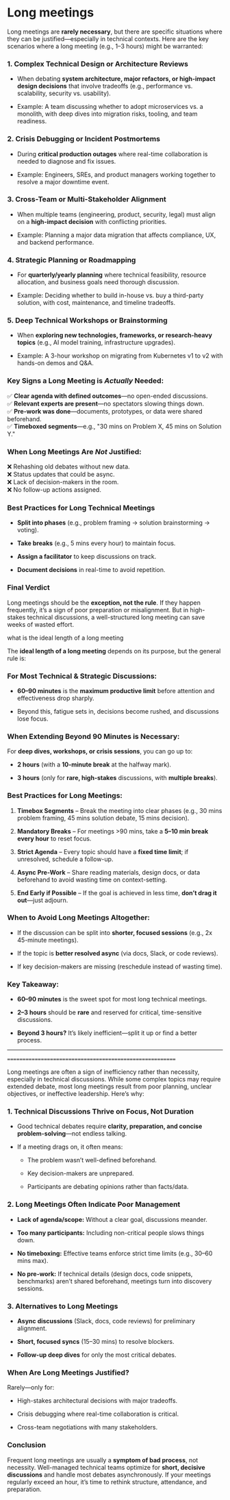 Long meetings
============

Long meetings are **rarely necessary**, but there are specific situations where they can be justified—especially in technical contexts. Here are the key scenarios where a long meeting (e.g., 1–3 hours) might be warranted:

### **1\. Complex Technical Design or Architecture Reviews**

*   When debating **system architecture, major refactors, or high-impact design decisions** that involve tradeoffs (e.g., performance vs. scalability, security vs. usability).
    
*   Example: A team discussing whether to adopt microservices vs. a monolith, with deep dives into migration risks, tooling, and team readiness.
    

### **2\. Crisis Debugging or Incident Postmortems**

*   During **critical production outages** where real-time collaboration is needed to diagnose and fix issues.
    
*   Example: Engineers, SREs, and product managers working together to resolve a major downtime event.
    

### **3\. Cross-Team or Multi-Stakeholder Alignment**

*   When multiple teams (engineering, product, security, legal) must align on a **high-impact decision** with conflicting priorities.
    
*   Example: Planning a major data migration that affects compliance, UX, and backend performance.
    

### **4\. Strategic Planning or Roadmapping**

*   For **quarterly/yearly planning** where technical feasibility, resource allocation, and business goals need thorough discussion.
    
*   Example: Deciding whether to build in-house vs. buy a third-party solution, with cost, maintenance, and timeline tradeoffs.
    

### **5\. Deep Technical Workshops or Brainstorming**

*   When **exploring new technologies, frameworks, or research-heavy topics** (e.g., AI model training, infrastructure upgrades).
    
*   Example: A 3-hour workshop on migrating from Kubernetes v1 to v2 with hands-on demos and Q&A.
    

### **Key Signs a Long Meeting is _Actually_ Needed:**

✅ **Clear agenda with defined outcomes**—no open-ended discussions.  
✅ **Relevant experts are present**—no spectators slowing things down.  
✅ **Pre-work was done**—documents, prototypes, or data were shared beforehand.  
✅ **Timeboxed segments**—e.g., "30 mins on Problem X, 45 mins on Solution Y."

### **When Long Meetings Are _Not_ Justified:**

❌ Rehashing old debates without new data.  
❌ Status updates that could be async.  
❌ Lack of decision-makers in the room.  
❌ No follow-up actions assigned.

### **Best Practices for Long Technical Meetings**

*   **Split into phases** (e.g., problem framing → solution brainstorming → voting).
    
*   **Take breaks** (e.g., 5 mins every hour) to maintain focus.
    
*   **Assign a facilitator** to keep discussions on track.
    
*   **Document decisions** in real-time to avoid repetition.
    

### **Final Verdict**

Long meetings should be the **exception, not the rule**. If they happen frequently, it’s a sign of poor preparation or misalignment. But in high-stakes technical discussions, a well-structured long meeting can save weeks of wasted effort.

what is the ideal length of a long meeting

The **ideal length of a long meeting** depends on its purpose, but the general rule is:

### **For Most Technical & Strategic Discussions:**

*   **60–90 minutes** is the **maximum productive limit** before attention and effectiveness drop sharply.
    
*   Beyond this, fatigue sets in, decisions become rushed, and discussions lose focus.
    

### **When Extending Beyond 90 Minutes is Necessary:**

For **deep dives, workshops, or crisis sessions**, you can go up to:

*   **2 hours** (with a **10-minute break** at the halfway mark).
    
*   **3 hours** (only for **rare, high-stakes** discussions, with **multiple breaks**).
    

### **Best Practices for Long Meetings:**

1.  **Timebox Segments** – Break the meeting into clear phases (e.g., 30 mins problem framing, 45 mins solution debate, 15 mins decision).
    
2.  **Mandatory Breaks** – For meetings >90 mins, take a **5–10 min break every hour** to reset focus.
    
3.  **Strict Agenda** – Every topic should have a **fixed time limit**; if unresolved, schedule a follow-up.
    
4.  **Async Pre-Work** – Share reading materials, design docs, or data beforehand to avoid wasting time on context-setting.
    
5.  **End Early if Possible** – If the goal is achieved in less time, **don’t drag it out**—just adjourn.
    

### **When to Avoid Long Meetings Altogether:**

*   If the discussion can be split into **shorter, focused sessions** (e.g., 2x 45-minute meetings).
    
*   If the topic is **better resolved async** (via docs, Slack, or code reviews).
    
*   If key decision-makers are missing (reschedule instead of wasting time).
    

### **Key Takeaway:**

*   **60–90 minutes** is the sweet spot for most long technical meetings.
    
*   **2–3 hours** should be **rare** and reserved for critical, time-sensitive discussions.
    
*   **Beyond 3 hours?** It’s likely inefficient—split it up or find a better process.


***

    =======================================================
Long meetings are often a sign of inefficiency rather than necessity, especially in technical discussions. While some complex topics may require extended debate, most long meetings result from poor planning, unclear objectives, or ineffective leadership. Here’s why:

### **1\. Technical Discussions Thrive on Focus, Not Duration**

*   Good technical debates require **clarity, preparation, and concise problem-solving**—not endless talking.
    
*   If a meeting drags on, it often means:
    
    *   The problem wasn’t well-defined beforehand.
        
    *   Key decision-makers are unprepared.
        
    *   Participants are debating opinions rather than facts/data.
        

### **2\. Long Meetings Often Indicate Poor Management**

*   **Lack of agenda/scope:** Without a clear goal, discussions meander.
    
*   **Too many participants:** Including non-critical people slows things down.
    
*   **No timeboxing:** Effective teams enforce strict time limits (e.g., 30–60 mins max).
    
*   **No pre-work:** If technical details (design docs, code snippets, benchmarks) aren’t shared beforehand, meetings turn into discovery sessions.
    

### **3\. Alternatives to Long Meetings**

*   **Async discussions** (Slack, docs, code reviews) for preliminary alignment.
    
*   **Short, focused syncs** (15–30 mins) to resolve blockers.
    
*   **Follow-up deep dives** for only the most critical debates.
    

### **When Are Long Meetings Justified?**

Rarely—only for:

*   High-stakes architectural decisions with major tradeoffs.
    
*   Crisis debugging where real-time collaboration is critical.
    
*   Cross-team negotiations with many stakeholders.
    

### **Conclusion**

Frequent long meetings are usually a **symptom of bad process**, not necessity. Well-managed technical teams optimize for **short, decisive discussions** and handle most debates asynchronously. If your meetings regularly exceed an hour, it’s time to rethink structure, attendance, and preparation.
